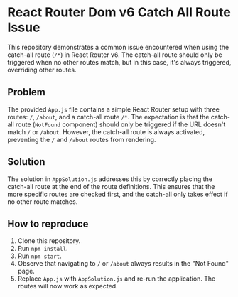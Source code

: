 # React Router Dom v6 Catch All Route Issue

This repository demonstrates a common issue encountered when using the catch-all route (`/*`) in React Router v6. The catch-all route should only be triggered when no other routes match, but in this case, it's always triggered, overriding other routes.

## Problem

The provided `App.js` file contains a simple React Router setup with three routes: `/`, `/about`, and a catch-all route `/*`.  The expectation is that the catch-all route (`NotFound` component) should only be triggered if the URL doesn't match `/` or `/about`. However, the catch-all route is always activated, preventing the `/` and `/about` routes from rendering.

## Solution

The solution in `AppSolution.js` addresses this by correctly placing the catch-all route at the end of the route definitions.  This ensures that the more specific routes are checked first, and the catch-all only takes effect if no other route matches.

## How to reproduce

1. Clone this repository.
2. Run `npm install`.
3. Run `npm start`.
4. Observe that navigating to `/` or `/about` always results in the "Not Found" page.
5. Replace `App.js` with `AppSolution.js` and re-run the application. The routes will now work as expected.